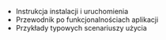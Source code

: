 - Instrukcja instalacji i uruchomienia
- Przewodnik po funkcjonalnościach aplikacji
- Przykłady typowych scenariuszy użycia